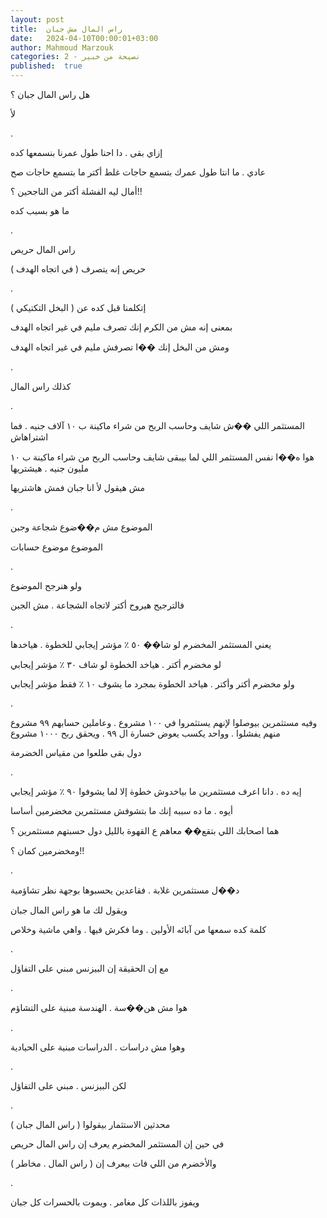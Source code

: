 ```yaml
---
layout: post
title:  راس المال مش جبان
date:   2024-04-10T00:00:01+03:00
author: Mahmoud Marzouk
categories: 2 - نصيحة من خبير
published:  true
---
```

هل راس المال جبان ؟

لأ

.

إزاي بقى . دا احنا طول عمرنا بنسمعها كده

عادي . ما انتا طول عمرك بتسمع حاجات غلط أكتر ما بتسمع حاجات
صح

أمال ليه الفشلة أكتر من الناجحين ؟!!

ما هو بسبب كده

.

راس المال حريص

حريص إنه يتصرف ( في اتجاه الهدف )

.

إتكلمنا قبل كده عن ( البخل التكتيكي )

بمعنى إنه مش من الكرم إنك تصرف مليم في غير اتجاه الهدف

ومش من البخل إنك ��ا تصرفش مليم في غير اتجاه الهدف

.

كذلك راس المال

.

المستثمر اللي ��ش شايف وحاسب الربح من شراء ماكينة ب ١٠ آلاف جنيه . فما
اشتراهاش

هوا ه��ا نفس المستثمر اللي لما بيبقى شايف وحاسب الربح من شراء ماكينة ب
١٠ مليون جنيه . هيشتريها

مش هيقول لأ انا جبان فمش هاشتريها

.

الموضوع مش م��ضوع شجاعة وجبن

الموضوع موضوع حسابات

.

ولو هنرجح الموضوع

فالترجيح هيروح أكتر لاتجاه الشجاعة . مش الجبن

.

يعني المستثمر المخضرم لو شا�� ٥٠ ٪ مؤشر إيجابي للخطوة .
هياخدها

لو مخضرم أكتر . هياخد الخطوة لو شاف ٣٠ ٪ مؤشر إيجابي

ولو مخضرم أكتر وأكتر . هياخد الخطوة بمجرد ما يشوف ١٠ ٪ فقط مؤشر
إيجابي

.

وفيه مستثمرين بيوصلوا لإنهم يستثمروا في ١٠٠ مشروع . وعاملين حسابهم ٩٩
مشروع منهم يفشلوا . وواحد يكسب يعوض خسارة ال ٩٩ . ويحقق ربح ١٠٠٠
مشروع

دول بقى طلعوا من مقياس الخضرمة

.

إيه ده . دانا اعرف مستثمرين ما بياخدوش خطوة إلا لما يشوفوا ٩٠ ٪ مؤشر
إيجابي

أيوه . ما ده سببه إنك ما بتشوفش مستثمرين مخضرمين أساسا

هما اصحابك اللي بتقع�� معاهم ع القهوة بالليل دول حسبتهم مستثمرين
؟

ومخضرمين كمان ؟!!

.

د��ل مستثمرين غلابة . فقاعدين يحسبوها بوجهة نظر تشاؤمية

ويقول لك ما هو راس المال جبان

كلمة كده سمعها من آبائه الأولين . وما فكرش فيها . واهي ماشية
وخلاص

.

مع إن الحقيقة إن البيزنس مبني على التفاؤل

.

هوا مش هن��سة . الهندسة مبنية على التشاؤم

.

وهوا مش دراسات . الدراسات مبنية على الحيادية

.

لكن البيزنس . مبني على التفاؤل

.

محدثين الاستثمار بيقولوا ( راس المال جبان )

في حين إن المستثمر المخضرم يعرف إن راس المال حريص

والأخضرم من اللي فات بيعرف إن ( راس المال . مخاطر )

.

ويفوز باللذات كل مغامر . ويموت بالحسرات كل جبان
